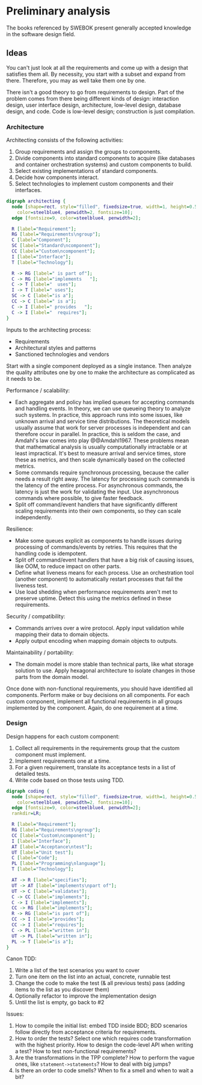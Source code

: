 # Preliminary analysis

The books referenced by SWEBOK present generally accepted knowledge in the software design field.


## Ideas

You can't just look at all the requirements and come up with a design that satisfies them all.
By necessity, you start with a subset and expand from there.
Therefore, you may as well take them one by one.

There isn't a good theory to go from requirements to design.
Part of the problem comes from there being different kinds of design: interaction design, user interface
design, architecture, low-level design, database design, and code.
Code is low-level design; construction is just compilation.


### Architecture

Architecting consists of the following activities:

1. Group requirements and assign the groups to components.
2. Divide components into standard components to acquire (like databases and container orchestration systems)
   and custom components to build.
3. Select existing implementations of standard components.
4. Decide how components interact.
5. Select technologies to implement custom components and their interfaces.

```dot process
digraph architecting {
  node [shape=rect, style="filled", fixedsize=true, width=1, height=0.5, fillcolor=lightskyblue2,
    color=steelblue4, penwidth=2, fontsize=10];
  edge [fontsize=9, color=steelblue4, penwidth=2];

  R [label="Requirement"];
  RG [label="Requirements\ngroup"];
  C [label="Component"];
  SC [label="Standard\ncomponent"];
  CC [label="Custom\ncomponent"];
  I [label="Interface"];
  T [label="Technology"];

  R -> RG [label=" is part of"];
  C -> RG [label="implements   "];
  C -> T [label="  uses"];
  I -> T [label=" uses"];
  SC -> C [label="is a"];
  CC -> C [label=" is a"];
  C -> I [label=" provides   "];
  C -> I [label="  requires"];
}
```

Inputs to the architecting process:

- Requirements
- Architectural styles and patterns
- Sanctioned technologies and vendors

Start with a single component deployed as a single instance.
Then analyze the quality attributes one by one to make the architecture as complicated as it needs to be.

Performance / scalability:

- Each aggregate and policy has implied queues for accepting commands and handling events.
  In theory, we can use queueing theory to analyze such systems.
  In practice, this approach runs into some issues, like unknown arrival and service time distributions.
  The theoretical models usually assume that work for server processes is independent and can therefore occur in
  parallel.
  In practice, this is seldom the case, and Amdahl's law comes into play @@Amdahl1967.
  These problems mean that mathematical analysis is usually computationally intractable or at least impractical.
  It's best to measure arrival and service times, store these as metrics, and then scale dynamically based on the
  collected metrics.
- Some commands require synchronous processing, because the caller needs a result right away.
  The latency for processing such commands is the latency of the entire process.
  For asynchronous commands, the latency is just the work for validating the input.
  Use asynchronous commands where possible, to give faster feedback.
- Split off command/event handlers that have significantly different scaling requirements into their own components, so
  they can scale independently.

Resilience:

- Make some queues explicit as components to handle issues during processing of commands/events by retries.
  This requires that the handling code is idempotent.
- Split off command/event handlers that have a big risk of causing issues, like OOM, to reduce impact on other parts.
- Define what liveness means for each process.
 Use an orchestration tool (another component) to automatically restart processes that fail the liveness test.
- Use load shedding when performance requirements aren't met to preserve uptime.
  Detect this using the metrics defined in these requirements.

Security / compatibility:

- Commands arrives over a wire protocol.
  Apply input validation while mapping their data to domain objects.
- Apply output encoding when mapping domain objects to outputs.

Maintainability / portability:

- The domain model is more stable than technical parts, like what storage solution to use.
  Apply hexagonal architecture to isolate changes in those parts from the domain model.

Once done with non-functional requirements, you should have identified all components.
Perform make or buy decisions on all components.
For each custom component, implement all functional requirements in all groups implemented by the component.
Again, do one requirement at a time.


### Design

Design happens for each custom component:

1. Collect all requirements in the requirements group that the custom component must implement.
2. Implement requirements one at a time.
3. For a given requirement, translate its acceptance tests in a list of detailed tests.
4. Write code based on those tests using TDD.

```dot process
digraph coding {
  node [shape=rect, style="filled", fixedsize=true, width=1, height=0.5, fillcolor=lightskyblue2,
    color=steelblue4, penwidth=2, fontsize=10];
  edge [fontsize=9, color=steelblue4, penwidth=2];
  rankdir=LR;

  R [label="Requirement"];
  RG [label="Requirements\ngroup"];
  CC [label="Custom\ncomponent"];
  I [label="Interface"];
  AT [label="Acceptance\ntest"];
  UT [label="Unit test"];
  C [label="Code"];
  PL [label="Programming\nlanguage"];
  T [label="Technology"];

  AT -> R [label="specifies"];
  UT -> AT [label="implements\npart of"];
  UT -> C [label="validates"];
  C -> CC [label="implements"];
  C -> I [label="implements"];
  CC -> RG [label="implements"];
  R -> RG [label="is part of"];
  CC -> I [label="provides"];
  CC -> I [label="requires"];
  C -> PL [label="written in"];
  UT -> PL [label="written in"];
  PL -> T [label="is a"];
}
```


Canon TDD:

1. Write a list of the test scenarios you want to cover
2. Turn one item on the list into an actual, concrete, runnable test
3. Change the code to make the test (& all previous tests) pass (adding items to the list as you discover them)
4. Optionally refactor to improve the implementation design
5. Until the list is empty, go back to #2

Issues:

1. How to compile the initial list: embed TDD inside BDD; BDD scenarios follow directly from acceptance criteria for
  requirements.
2. How to order the tests? Select one which requires code transformation with the highest priority.
  How to design the code-level API when writing a test? How to test non-functional requirements?
3. Are the transformations in the TPP complete? How to perform the vague ones, like `statement->statements`? How to deal
  with big jumps?
4. Is there an order to code smells? When to fix a smell and when to wait a bit?
